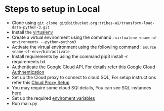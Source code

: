 # Steps to setup in Local
+ Clone using ```git clone git@bitbucket.org:tribes-ai/transform-load-data-python-3.git```
+ Install the [virtualenv](https://pypi.org/project/virtualenv/)
+ Create a virtual environment using the command : ```virtualenv <name-of-environment> --python=python3```
+ Activate the virtual environment using the followiing command : ```source <name-of-env>/bin/activate```
+ Install requirements by using the command pip3 install -r requirements.txt
+ Authenticate the Google Cloud API, For details refer this [Google Cloud Authnentication](https://cloud.google.com/docs/authentication/getting-started)
+ Set up the Cloud proxy to connect to cloud SQL, For setup instructions refer this [Cloud Proxy Setup](https://cloud.google.com/sql/docs/mysql/quickstart-proxy-test)
+ You may require some cloud SQl details, You can see SQL instances [here](https://console.cloud.google.com/sql/instances?authuser=5&project=tribes-ai-development)
+ Set up the required [enviroment variables](https://able.bio/rhett/how-to-set-and-get-environment-variables-in-python--274rgt5#:~:text=To%20set%20and%20get%20environment%20variables%20in%20Python%20you%20can,Get%20environment%20variables%20USER%20%3D%20os.)
+ Run main.py

